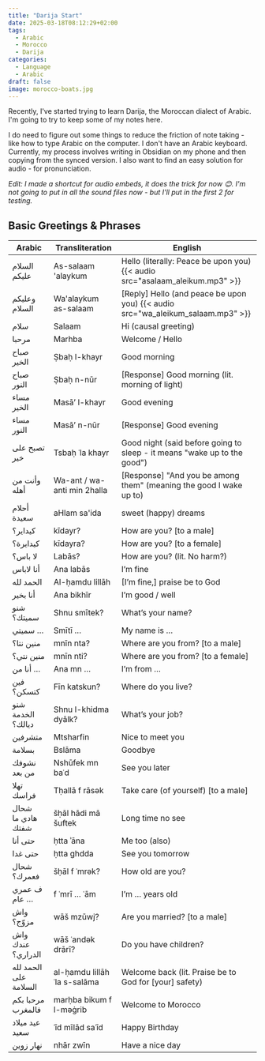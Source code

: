 ```yaml
---
title: "Darija Start"
date: 2025-03-18T08:12:29+02:00
tags:
  - Arabic
  - Morocco
  - Darija
categories:
  - Language
  - Arabic
draft: false
image: morocco-boats.jpg
---
```


Recently, I've started trying to learn Darija, the Moroccan dialect of Arabic. I'm going to try to keep some of my notes here.

I do need to figure out some things to reduce the friction of note taking - like how to type Arabic on the computer. I don't have an Arabic keyboard. Currently, my process involves writing in Obsidian on my phone and then copying from the synced version. I also want to find an easy solution for audio - for pronunciation.

_Edit: I made a shortcut for audio embeds, it does the trick for now 😊. I'm not going to put in all the sound files now - but I'll put in the first 2 for testing._

## Basic Greetings & Phrases

| Arabic                | Transliteration              | English                                                                         |
| --------------------- | ---------------------------- | ------------------------------------------------------------------------------- |
| السلام عليكم          | As-salaam 'alaykum           | Hello (literally: Peace be upon you) {{< audio src="asalaam_aleikum.mp3" >}}    |
| وعليكم السلام         | Wa'alaykum as-salaam         | [Reply] Hello (and peace be upon you) {{< audio src="wa_aleikum_salaam.mp3" >}} |
| سلام                  | Salaam                       | Hi (causal greeting)                                                            |
| مرحبا                 | Marhba                       | Welcome / Hello                                                                 |
| صباح الخير            | Ṣbaḥ l-khayr                 | Good morning                                                                    |
| صباح النور            | Ṣbaḥ n-nūr                   | [Response] Good morning (lit. morning of light)                                 |
| مساء الخير            | Masā’ l-khayr                | Good evening                                                                    |
| مساء النور            | Masā’ n-nūr                  | [Response] Good evening                                                         |
| تصبح على خير          | Tsbaḥ ʿla khayr              | Good night (said before going to sleep - it means "wake up to the good")        |
| وأنت من أهله          | Wa-ant / wa-anti min 2halla  | [Response] "And you be among them" (meaning the good I wake up to)              |
| أحلام سعيدة           | aHlam sa'ida                 | sweet (happy) dreams                                                            |
| كيداير؟               | kīdayr?                      | How are you? [to a male]                                                        |
| كيدايرة؟              | kīdayra?                     | How are you? [to a female]                                                      |
| لا باس؟               | Labās?                       | How are you? (lit. No harm?)                                                    |
| أنا لاباس             | Ana labās                    | I’m fine                                                                        |
| الحمد لله             | Al-ḥamdu lillāh              | [I’m fine,] praise be to God                                                    |
| أنا بخير              | Ana bikhīr                   | I’m good / well                                                                 |
| شنو سميتك؟            | Shnu smītek?                 | What’s your name?                                                               |
| سميتي …               | Smītī …                      | My name is …                                                                    |
| منين نتا؟             | mnīn nta?                    | Where are you from? [to a male]                                                 |
| منين نتي؟             | mnīn nti?                    | Where are you from? [to a female]                                               |
| أنا من …              | Ana mn …                     | I’m from …                                                                      |
| فين كتسكن؟            | Fīn katskun?                 | Where do you live?                                                              |
| شنو الخدمة ديالك؟     | Shnu l-khidma dyālk?         | What’s your job?                                                                |
| متشرفين               | Mtsharfin                    | Nice to meet you                                                                |
| بسلامة                | Bslāma                       | Goodbye                                                                         |
| نشوفك من بعد          | Nshūfek mn baʿd              | See you later                                                                   |
| تهلا فراسك            | Tḥallā f rāsək               | Take care (of yourself) [to a male]                                             |
| شحال هادي ما شفتك     | šḥāl hādi mā šuftek          | Long time no see                                                                |
| حتى أنا               | ḥtta ʾāna                    | Me too (also)                                                                   |
| حتى غدا               | ḥtta ghdda                   | See you tomorrow                                                                |
| شحال فعمرك؟           | šḥāl f ʿmrək?                | How old are you?                                                                |
| ف عمري … عام          | f ʿmrī … ʿām                 | I’m … years old                                                                 |
| واش مزوّج؟            | wāš mzūwj?                   | Are you married? [to a male]                                                    |
| واش عندك الدراري؟     | wāš ʿandək drārī?            | Do you have children?                                                           |
| الحمد لله على السلامة | al-ḥamdu lillāh ʿla s-salāma | Welcome back (lit. Praise be to God for [your] safety)                          |
| مرحبا بكم فالمغرب     | marḥba bikum f l-məġrib      | Welcome to Morocco                                                              |
| عيد ميلاد سعيد        | ʿīd mīlād saʿīd              | Happy Birthday                                                                  |
| نهار زوين             | nhār zwīn                    | Have a nice day                                                                 |
